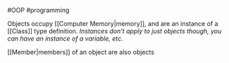 #OOP #programming 

Objects occupy [[Computer Memory|memory]], and are an instance of a [[Class]] type definition. *Instances don't apply to just objects though, you can have an instance of a variable, etc.*

[[Member|members]] of an object are also objects